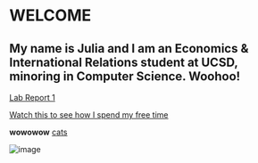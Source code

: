 # **WELCOME**
## My name is Julia and I am an Economics & International Relations student at UCSD, minoring in Computer Science. Woohoo!

[Lab Report 1](lab-report-1-week-2.html)

[Watch this to see how I spend my free time](https://www.youtube.com/watch?v=crfrKqFp0Zg)

**wowowow**
[cats](https://jupoon.github.io/cse15l-lab-reports/cats.md)

![image](https://user-images.githubusercontent.com/95953310/149252181-83632061-b975-448c-9eff-4e7f9faf00ef.png)


